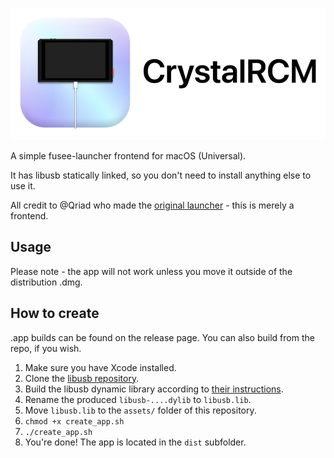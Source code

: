 ![](banner.png)

A simple fusee-launcher frontend for macOS (Universal).

 It has libusb statically linked, so you don't need to install anything else to use it.

All credit to @Qriad who made the [original launcher](https://github.com/Qyriad/fusee-launcher) - this is merely a frontend.

## Usage

Please note - the app will not work unless you move it outside of the distribution .dmg.

## How to create
.app builds can be found on the release page. You can also build from the repo, if you wish.

1. Make sure you have Xcode installed.
2. Clone the [libusb repository](https://github.com/libusb/libusb).
3. Build the libusb dynamic library according to [their instructions](https://github.com/libusb/libusb/wiki/FAQ#does-libusb-support-apple-sillicon-based-mac).
4. Rename the produced `libusb-....dylib` to `libusb.lib`.
5. Move `libusb.lib` to the `assets/` folder of this repository.
6. `chmod +x create_app.sh`
7. `./create_app.sh`
8. You're done! The app is located in the `dist` subfolder.
